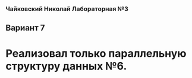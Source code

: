 ### Чайковский Николай Лабораторная №3

## Вариант 7

# Реализовал только параллельную структуру данных №6.


